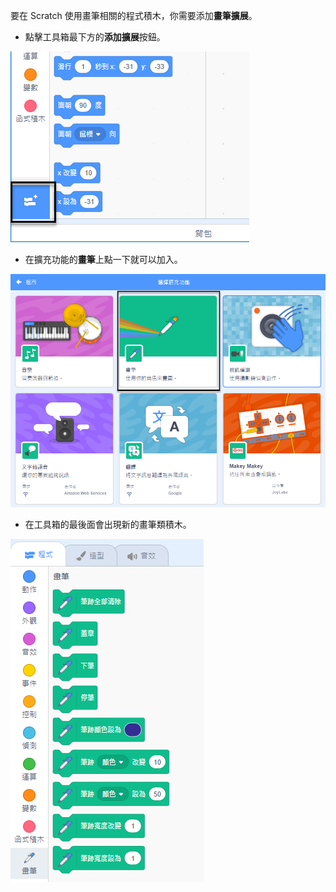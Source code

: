 要在 Scratch 使用畫筆相關的程式積木，你需要添加**畫筆擴展**。

+ 點擊工具箱最下方的**添加擴展**按鈕。

![添加擴展按鈕高亮顯示](images/add-extension-annotated.png)

+ 在擴充功能的**畫筆**上點一下就可以加入。

![畫筆擴展高亮顯示](images/click-pen-annotated.png)

+ 在工具箱的最後面會出現新的畫筆類積木。

![畫筆類擴充積木](images/pen-extension-blocks.png)